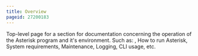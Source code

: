 ```yaml
---
title: Overview
pageid: 27200183
---
```


Top-level page for a section for documentation concerning the operation of the Asterisk program and it's environment. Such as: , How to run Asterisk, System requirements, Maintenance, Logging, CLI usage, etc.
